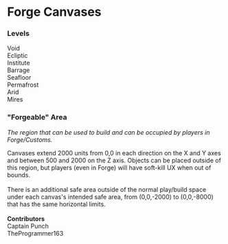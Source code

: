 # Forge Canvases

### Levels

Void\
Ecliptic\
Institute\
Barrage\
Seafloor\
Permafrost\
Arid\
Mires

### "Forgeable" Area

_The region that can be used to build and can be occupied by players in Forge/Customs._

Canvases extend 2000 units from 0,0 in each direction on the X and Y axes and between 500 and 2000 on the Z axis. Objects can be placed outside of this region, but players (even in Forge) will have soft-kill UX when out of bounds. \
\
There is an additional safe area outside of the normal play/build space under each canvas's intended safe area, from (0,0,-2000) to (0,0,-8000) that has the same horizontal limits.\
\
**Contributors**\
Captain Punch\
TheProgrammer163
